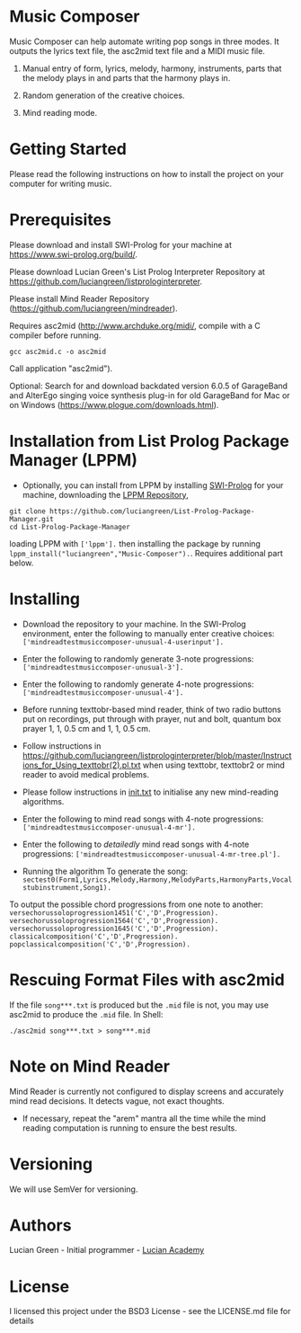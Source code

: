 # Music Composer

Music Composer can help automate writing pop songs in three modes.  It outputs the lyrics text file, the asc2mid text file and a MIDI music file.

1. Manual entry of form, lyrics, melody, harmony, instruments, parts that the melody plays in and parts that the harmony plays in.

2. Random generation of the creative choices.

3. Mind reading mode.

# Getting Started

Please read the following instructions on how to install the project on your computer for writing music.

# Prerequisites

Please download and install SWI-Prolog for your machine at https://www.swi-prolog.org/build/.

Please download Lucian Green's List Prolog Interpreter Repository at https://github.com/luciangreen/listprologinterpreter.

Please install Mind Reader Repository (https://github.com/luciangreen/mindreader).


Requires asc2mid (http://www.archduke.org/midi/, compile with a C compiler before running.
```
gcc asc2mid.c -o asc2mid
```
Call application "asc2mid").

Optional: Search for and download backdated version 6.0.5 of GarageBand and AlterEgo singing voice synthesis plug-in for old GarageBand for Mac or on Windows (https://www.plogue.com/downloads.html).


# Installation from List Prolog Package Manager (LPPM)

* Optionally, you can install from LPPM by installing <a href="https://www.swi-prolog.org/build/">SWI-Prolog</a> for your machine, downloading the <a href="https://github.com/luciangreen/List-Prolog-Package-Manager">LPPM Repository</a>,
```
git clone https://github.com/luciangreen/List-Prolog-Package-Manager.git
cd List-Prolog-Package-Manager
```
loading LPPM with `['lppm'].` then installing the package by running `lppm_install("luciangreen","Music-Composer").`.  Requires additional part below.

# Installing

* Download the repository to your machine.
In the SWI-Prolog environment, enter the following to manually enter creative choices:
`['mindreadtestmusiccomposer-unusual-4-userinput'].`    

* Enter the following to randomly generate 3-note progressions:
`['mindreadtestmusiccomposer-unusual-3'].`    

* Enter the following to randomly generate 4-note progressions:
`['mindreadtestmusiccomposer-unusual-4'].`    

* Before running texttobr-based mind reader, think of two radio buttons put on recordings, put through with prayer, nut and bolt, quantum box prayer 1, 1, 0.5 cm and 1, 1, 0.5 cm.

* Follow instructions in https://github.com/luciangreen/listprologinterpreter/blob/master/Instructions_for_Using_texttobr(2).pl.txt when using texttobr, texttobr2 or mind reader to avoid medical problems.

* Please follow instructions in <a href="https://github.com/luciangreen/mindreader/blob/master/init.txt">init.txt</a> to initialise any new mind-reading algorithms.

* Enter the following to mind read songs with 4-note progressions:
`['mindreadtestmusiccomposer-unusual-4-mr'].`    

* Enter the following to *detailedly* mind read songs with 4-note progressions:
`['mindreadtestmusiccomposer-unusual-4-mr-tree.pl'].`

* Running the algorithm
To generate the song:
`sectest0(Form1,Lyrics,Melody,Harmony,MelodyParts,HarmonyParts,Vocalstubinstrument,Song1).`

To output the possible chord progressions from one note to another:
`versechorussoloprogression1451('C','D',Progression).`
`versechorussoloprogression1564('C','D',Progression).`
`versechorussoloprogression1645('C','D',Progression).`
`classicalcomposition('C','D',Progression).`
`popclassicalcomposition('C','D',Progression).`

# Rescuing Format Files with asc2mid

If the file `song***.txt` is produced but the `.mid` file is not, you may use asc2mid to produce the `.mid` file. In Shell:

```
./asc2mid song***.txt > song***.mid
```

# Note on Mind Reader

Mind Reader is currently not configured to display screens and accurately mind read decisions.  It detects vague, not exact thoughts.

* If necessary, repeat the "arem" mantra all the time while the mind reading computation is running to ensure the best results.

# Versioning

We will use SemVer for versioning.

# Authors

Lucian Green - Initial programmer - <a href="https://www.lucianacademy.com/">Lucian Academy</a>

# License

I licensed this project under the BSD3 License - see the LICENSE.md file for details
